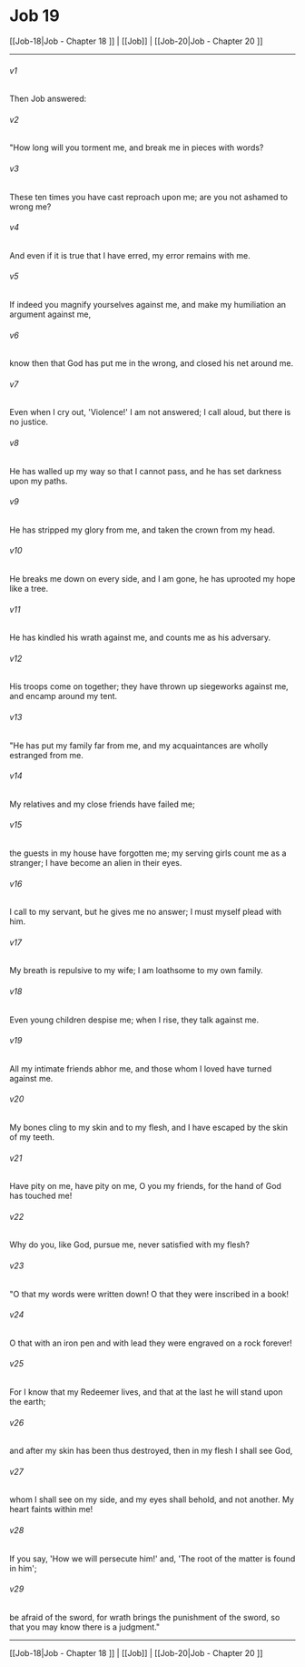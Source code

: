 # Job 19

[[Job-18|Job - Chapter 18 ]] | [[Job]] | [[Job-20|Job - Chapter 20 ]]
***

###### v1
Then Job answered:
###### v2
"How long will you torment me, and break me in pieces with words?
###### v3
These ten times you have cast reproach upon me; are you not ashamed to wrong me?
###### v4
And even if it is true that I have erred, my error remains with me.
###### v5
If indeed you magnify yourselves against me, and make my humiliation an argument against me,
###### v6
know then that God has put me in the wrong, and closed his net around me.
###### v7
Even when I cry out, 'Violence!' I am not answered; I call aloud, but there is no justice.
###### v8
He has walled up my way so that I cannot pass, and he has set darkness upon my paths.
###### v9
He has stripped my glory from me, and taken the crown from my head.
###### v10
He breaks me down on every side, and I am gone, he has uprooted my hope like a tree.
###### v11
He has kindled his wrath against me, and counts me as his adversary.
###### v12
His troops come on together; they have thrown up siegeworks against me, and encamp around my tent.
###### v13
"He has put my family far from me, and my acquaintances are wholly estranged from me.
###### v14
My relatives and my close friends have failed me;
###### v15
the guests in my house have forgotten me; my serving girls count me as a stranger; I have become an alien in their eyes.
###### v16
I call to my servant, but he gives me no answer; I must myself plead with him.
###### v17
My breath is repulsive to my wife; I am loathsome to my own family.
###### v18
Even young children despise me; when I rise, they talk against me.
###### v19
All my intimate friends abhor me, and those whom I loved have turned against me.
###### v20
My bones cling to my skin and to my flesh, and I have escaped by the skin of my teeth.
###### v21
Have pity on me, have pity on me, O you my friends, for the hand of God has touched me!
###### v22
Why do you, like God, pursue me, never satisfied with my flesh?
###### v23
"O that my words were written down! O that they were inscribed in a book!
###### v24
O that with an iron pen and with lead they were engraved on a rock forever!
###### v25
For I know that my Redeemer lives, and that at the last he will stand upon the earth;
###### v26
and after my skin has been thus destroyed, then in my flesh I shall see God,
###### v27
whom I shall see on my side, and my eyes shall behold, and not another. My heart faints within me!
###### v28
If you say, 'How we will persecute him!' and, 'The root of the matter is found in him';
###### v29
be afraid of the sword, for wrath brings the punishment of the sword, so that you may know there is a judgment."

***

[[Job-18|Job - Chapter 18 ]] | [[Job]] | [[Job-20|Job - Chapter 20 ]]
